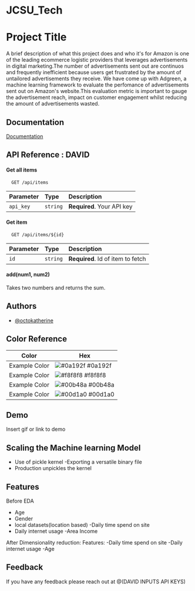 # JCSU_Tech

# Project Title

A brief description of what this project does and who it's for
Amazon is one of the leading ecommerce logistic providers that leverages advertisements in digital marketing.The number of advertisements sent out are continuos and frequently inefficient because users get frustrated by the amount of untailored advertisements they receive. We have come up with Adgreen, a machine learning framework to evaluate the perfomance of advertisements sent out on Amazon's website.This evaluation metric is important to gauge the advertisement reach, impact on customer engagement whilst reducing the amount of advertisements wasted.

## Documentation

[Documentation](https://linktodocumentation)


## API Reference : DAVID

#### Get all items

```http
  GET /api/items
```

| Parameter | Type     | Description                |
| :-------- | :------- | :------------------------- |
| `api_key` | `string` | **Required**. Your API key |

#### Get item

```http
  GET /api/items/${id}
```

| Parameter | Type     | Description                       |
| :-------- | :------- | :-------------------------------- |
| `id`      | `string` | **Required**. Id of item to fetch |

#### add(num1, num2)

Takes two numbers and returns the sum.


## Authors

- [@octokatherine](https://www.github.com/octokatherine)

## Color Reference

| Color             | Hex                                                                |
| ----------------- | ------------------------------------------------------------------ |
| Example Color | ![#0a192f](https://via.placeholder.com/10/0a192f?text=+) #0a192f |
| Example Color | ![#f8f8f8](https://via.placeholder.com/10/f8f8f8?text=+) #f8f8f8 |
| Example Color | ![#00b48a](https://via.placeholder.com/10/00b48a?text=+) #00b48a |
| Example Color | ![#00d1a0](https://via.placeholder.com/10/00b48a?text=+) #00d1a0 |


## Demo

Insert gif or link to demo



## Scaling the Machine learning Model

- Use of pickle kernel
-Exporting a versatile binary file 
- Production unpickles the kernel

## Features
Before EDA
- Age
- Gender
- local datasets(location based)
-Daily time spend on site
- Daily internet usage
-Area Income

After Dimensionality reduction:
Features:
-Daily time spend on site
-Daily internet usage
-Age


## Feedback

If you have any feedback please reach out at @(DAVID INPUTS API KEYS)

